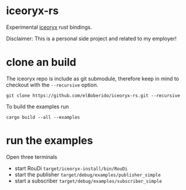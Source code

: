 # iceoryx-rs

Experimental [iceoryx](https://github.com/eclipse/iceoryx) rust bindings.

Disclaimer: This is a personal side project and related to my employer!

# clone an build

The iceoryx repo is include as git submodule, therefore keep in mind to checkout with the `--recursive` option.
```
git clone https://github.com/elBoberido/iceoryx-rs.git --recursive
```

To build the examples run
```
cargo build --all --examples
```

# run the examples
Open three terminals
- start RouDi `target/iceoryx-install/bin/RouDi`
- start the publisher `target/debug/examples/publisher_simple`
- start a subscriber `target/debug/examples/subscriber_simple`

